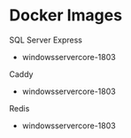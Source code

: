 # Docker Images

SQL Server Express
- windowsservercore-1803

Caddy
- windowsservercore-1803

Redis
- windowsservercore-1803
